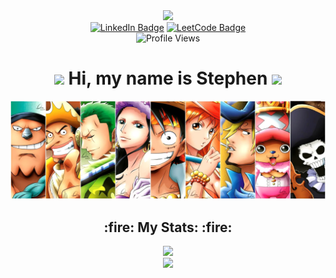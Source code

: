 <div id="header" align="center">
  <img src="https://i.giphy.com/media/v1.Y2lkPTc5MGI3NjExYnJuOGpnbDhwZXgxM3Q4YW5xbGdpZDZ0aWh0aG1kYjl4bWRpYmtmcSZlcD12MV9pbnRlcm5hbF9naWZfYnlfaWQmY3Q9Zw/1vlBgKjXEz1jTtsuiH/giphy.gif" width="100"/>
  <div id="badges">
    <a href="https://www.linkedin.com/in/stw51924"><img src="https://img.shields.io/badge/LinkedIn-blue?style=for-the-badge&logo=linkedin&logoColor=white" alt="LinkedIn Badge"/></a>
    <a href="https://leetcode.com/u/chspur/"><img src="https://img.shields.io/badge/LeetCode-black?style=for-the-badge&logo=LeetCode&logoColor=orange" alt="LeetCode Badge"/></a>
  </div>
  <img src="https://komarev.com/ghpvc/?username=chspur&style=for-the-badge&color=222288" alt="Profile Views"/>
  <h1><img src="https://media.giphy.com/media/hvRJCLFzcasrR4ia7z/giphy.gif" width="30px"/> Hi, my name is Stephen <img src="https://media.giphy.com/media/hvRJCLFzcasrR4ia7z/giphy.gif" width="30px"/></h1>
</div>

<div align="center">
  <img src="strawhats.webp"/>
  <h2>:fire: My Stats: :fire:</h2>
  <img src="https://streak-stats.demolab.com?user=chspur&theme=tokyonight-duo&border=222288&stroke=222288&ring=BF91F3&fire=BF91F3&currStreakNum=70A5FD&currStreakLabel=70A5FD&dates=BF91F3&background=000000"/>
  <br>
  <img src="https://github-readme-stats.vercel.app/api/top-langs/?username=chspur&layout=compact&bg_color=000000&title_color=70A5FD&text_color=BF91F3&border_color=222288"/>
</div>
